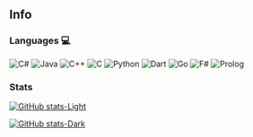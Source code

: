 <!--**lkhorasandzhian/lkhorasandzhian** is a ✨ _special_ ✨ repository because its `README.md` (this file) appears on your GitHub profile.-->

## Info

### Languages 💻
![C#](https://img.shields.io/badge/c%23-%23239120.svg?style=for-the-badge&logo=c-sharp&logoColor=white)
![Java](https://img.shields.io/badge/java-%23ED8B00.svg?style=for-the-badge&logo=openjdk&logoColor=white)
![C++](https://img.shields.io/badge/c++-%23ff0077.svg?style=for-the-badge&logo=c%2B%2B&logoColor=white)
![C](https://img.shields.io/badge/c-59666C?style=for-the-badge&logo=c&logoColor=white)
![Python](https://img.shields.io/badge/python-3670A0?style=for-the-badge&logo=python&logoColor=ffdd54)
![Dart](https://img.shields.io/badge/dart-35b393.svg?style=for-the-badge&logo=dart&logoColor=white)
![Go](https://img.shields.io/badge/go-%2300ADD8.svg?style=for-the-badge&logo=go&logoColor=white)
![F#](https://img.shields.io/badge/f%23-6933FF.svg?style=for-the-badge&logo=fsharp&logoColor=white)
![Prolog](https://img.shields.io/badge/prolog-74283c.svg?style=for-the-badge&logo=tripadvisor&logoColor=white)

### Stats
[![GitHub stats-Light](https://github-readme-stats-ten-iota-10.vercel.app/api/top-langs/?username=lkhorasandzhian&title_color=000000&text_color=000000&langs_count=6&hide=c,cmake&size_weight=0.5&count_weight=0.5&theme=transparent&layout=compact#gh-light-mode-only)](https://github-readme-stats-ten-iota-10.vercel.app/api/top-langs/?username=lkhorasandzhian&title_color=000000&text_color=000000&langs_count=6&hide=c,cmake&size_weight=0.5&count_weight=0.5&theme=transparent&layout=compact#gh-light-mode-only)

[![GitHub stats-Dark](https://github-readme-stats-ten-iota-10.vercel.app/api/top-langs/?username=lkhorasandzhian&title_color=4493f8&text_color=4493f8&langs_count=6&hide=c,cmake&size_weight=0.5&count_weight=0.5&theme=transparent&layout=compact#gh-dark-mode-only)](https://github-readme-stats-ten-iota-10.vercel.app/api/top-langs/?username=lkhorasandzhian&title_color=4493f8&text_color=4493f8&langs_count=6&hide=c,cmake&size_weight=0.5&count_weight=0.5&theme=transparent&layout=compact#gh-dark-mode-only)

<!-- The GitHub Token is active until 17 december 2025 -->
<!-- Instruction: https://www.youtube.com/watch?v=n6d4KHSKqGk&t=107s -->
<!-- Git Stats Repository: https://github.com/anuraghazra/github-readme-stats -->
<!-- Resourses: https://github.com/kautukkundan/Awesome-Profile-README-templates/blob/master/short-and-sweet/AVS1508.md?plain=1 -->
